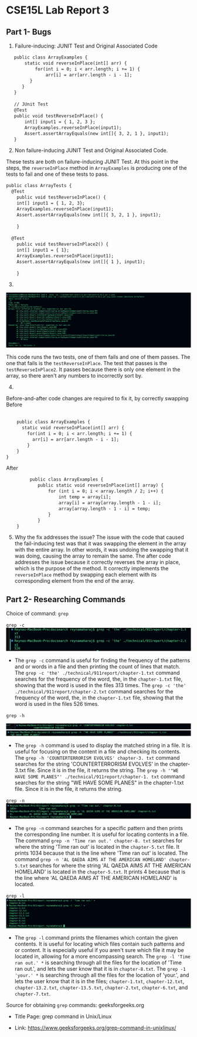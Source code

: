 # CSE15L Lab Report 3
## Part 1- Bugs



1. Failure-inducing: JUNIT Test and Original Associated Code
   
~~~
   public class ArrayExamples {
       static void reverseInPlace(int[] arr) {
           for(int i = 0; i < arr.length; i += 1) {
               arr[i] = arr[arr.length - i - 1];
         }
      }
   }

   // JUnit Test
   @Test 
   public void testReverseInPlace() {
       int[] input1 = { 1, 2, 3 };
       ArrayExamples.reverseInPlace(input1);
       Assert.assertArrayEquals(new int[]{ 3, 2, 1 }, input1);
   }
~~~



2. Non failure-inducing JUNIT Test and Original Associated Code.

These tests are both on failure-inducing JUNIT Test. At this point in the steps, the `reverseInPlace` method in `ArrayExamples` is producing one of the tests to fail and one of these tests to pass.
~~~
public class ArrayTests {
  @Test
	public void testReverseInPlace() {
    int[] input1 = { 1, 2, 3};
    ArrayExamples.reverseInPlace(input1);
    Assert.assertArrayEquals(new int[]{ 3, 2, 1 }, input1);

	}

  @Test
	public void testReverseInPlace2() {
    int[] input1 = { 1};
    ArrayExamples.reverseInPlace(input1);
    Assert.assertArrayEquals(new int[]{ 1 }, input1);

	}
~~~


3.
![Image](onefailonepass.jpg)





This code runs the two tests, one of them fails and one of them passes. The one that fails is the `testReverseInPlace`. The test that passes is the `testReverseInPlace2`. It passes because there is only one element in the array, so there aren't any numbers to incorrectly sort by. 


4.
Before-and-after code changes are required to fix it, by correctly swapping
 Before

~~~

    public class ArrayExamples {
      static void reverseInPlace(int[] arr) {
        for(int i = 0; i < arr.length; i += 1) {
          arr[i] = arr[arr.length - i - 1];
        }
    }
}
~~~



After
~~~
         public class ArrayExamples {
            public static void reverseInPlace(int[] array) {
                for (int i = 0; i < array.length / 2; i++) {
                    int temp = array[i];
                    array[i] = array[array.length - 1 - i];
                    array[array.length - 1 - i] = temp;
                }
            }
    }
~~~





5. Why the fix addresses the issue?
The issue with the code that caused the fail-inducing test was that it was swapping the element in the array with the entire array. In other words, it was undoing the swapping that it was doing, causing the array to remain the same. The after code addresses the issue because it correctly reverses the array in place, which is the purpose of the method. It correctly implements the `reverseInPlace` method by swapping each element with its corresponding element from the end of the array. 










## Part 2- Researching Commands 
Choice of command: `grep` 


`grep -c`
![Image](thegrep.jpg)

- The `grep -c` command is useful for finding the frequency of the patterns and or words in a file and then printing the count of lines that match. The `grep -c 'the' ./technical/911report/chapter-1.txt` command searches for the frequency of the word, the, in the `chapter-1.txt` file, showing that the word is used in the files 313 times. The `grep -c 'the' ./technical/911report/chapter-2.txt` command searches for the frequency of the word, the, in the `chapter-1.txt` file, showing that the word is used in the files 526 times. 





`grep -h` 

![Image](yasqueen.jpg)
![Image](yasqueen2.jpg)

- The `grep -h`  command is used to display the matched string in a file. It is useful for focusing on the content in a file and checking its contents. The `grep -h 'COUNTERTERRORISM EVOLVES' chapter-3. txt` command searches for the string 'COUNTERTERRORISM EVOLVES' in the chapter-3.txt file. Since it is in the file, it returns the string. The `grep -h '"WE HAVE SOME PLANES"' ./technical/911report/chapter-1. txt` command searches for the string "WE HAVE SOME PLANES" in the chapter-1.txt file. Since it is in the file, it returns the string.

  
`grep -n`
![Image](alqaeda.jpg)
- The `grep -n` command searches for a specific pattern and then prints the corresponding line number. It is useful for locating contents in a file. The command `grep -n 'Time ran out.' chapter-8. txt` searches for where the string 'Time ran out' is located in the `chapter-5.txt` file. It prints 1034 because that is the line where 'Time ran out' is located. The command `grep -n 'AL QAEDA AIMS AT THE AMERICAN HOMELAND' chapter-5.txt` searches for where the string 'AL QAEDA AIMS AT THE AMERICAN HOMELAND' is located in the `chapter-5.txt`. It prints 4 because that is the line where 'AL QAEDA AIMS AT THE AMERICAN HOMELAND' is located.

`grep -l`
![Image](sunshine.jpg)
- The `grep -l` command prints the filenames which contain the given contents. It is useful for locating which files contain such patterns and or content. It is especially useful if you aren't sure which file it may be located in, allowing for a more encompassing search. 
The `grep -l 'Time ran out.' *` is searching through all the files for the location of 'Time ran out.', and lets the user know that it is in `chapter-8.txt`. The `grep -1 'your.' *` is searching through all the files for the location of 'your.', and lets the user know that it is in the files; `chapter-1.txt`, `chapter-12.txt`,  `chapter-13.2.txt`, `chapter-13.5.txt`, `chapter-2.txt`, `chapter-6.txt`, and `chapter-7.txt`.

Source for obtaining `grep` commands: geeksforgeeks.org

- Title Page: grep command in Unix/Linux
 
- Link: https://www.geeksforgeeks.org/grep-command-in-unixlinux/
